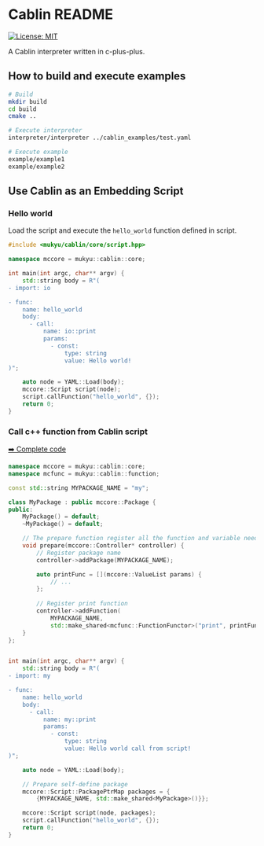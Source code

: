 # Cablin README

[![License: MIT](https://img.shields.io/badge/License-MIT-blue.svg)](https://opensource.org/licenses/MIT)


A Cablin interpreter written in c-plus-plus.

## How to build and execute examples

```bash
# Build
mkdir build
cd build
cmake ..

# Execute interpreter
interpreter/interpreter ../cablin_examples/test.yaml

# Execute example
example/example1
example/example2

```

## Use Cablin as an Embedding Script

### Hello world

Load the script and execute the `hello_world` function defined in script.

```cpp
#include <mukyu/cablin/core/script.hpp>

namespace mccore = mukyu::cablin::core;

int main(int argc, char** argv) {
    std::string body = R"(
- import: io

- func:
    name: hello_world
    body:
      - call:
          name: io::print
          params:
            - const:
                type: string
                value: Hello world!
)";

    auto node = YAML::Load(body);
    mccore::Script script(node);
    script.callFunction("hello_world", {});
    return 0;
}
```

### Call c++ function from Cablin script

[➡️ Complete code](example/example2.cpp)

```cpp
namespace mccore = mukyu::cablin::core;
namespace mcfunc = mukyu::cablin::function;

const std::string MYPACKAGE_NAME = "my";

class MyPackage : public mccore::Package {
public:
    MyPackage() = default;
    ~MyPackage() = default;

    // The prepare function register all the function and variable need in package
    void prepare(mccore::Controller* controller) {
        // Register package name
        controller->addPackage(MYPACKAGE_NAME);

        auto printFunc = [](mccore::ValueList params) {
            // ... 
        };
        
        // Register print function
        controller->addFunction(
            MYPACKAGE_NAME,
            std::make_shared<mcfunc::FunctionFunctor>("print", printFunc));
    }
};


int main(int argc, char** argv) {
    std::string body = R"(
- import: my

- func:
    name: hello_world
    body:
      - call:
          name: my::print
          params:
            - const:
                type: string
                value: Hello world call from script!
)";

    auto node = YAML::Load(body);

    // Prepare self-define package
    mccore::Script::PackagePtrMap packages = {
        {MYPACKAGE_NAME, std::make_shared<MyPackage>()}};

    mccore::Script script(node, packages);
    script.callFunction("hello_world", {});
    return 0;
}
```